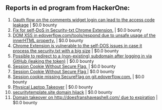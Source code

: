 ## Reports in ed program from HackerOne:
1. [Oauth flow on the comments widget login can lead to the access code leakage](https://hackerone.com/reports/292783) | $0.0 bounty
2. [Fix for self-DoS in Security-txt Chrome Extension.](https://hackerone.com/reports/299460) | $0.0 bounty
3. [DOM XSS in edoverflow.com/tools/respond due to unsafe usage of the innerHTML property.](https://hackerone.com/reports/341969) | $0.0 bounty
4. [Chrome Extension is vulnerable to the self-DOS issues in case it process the security.txt with a big size](https://hackerone.com/reports/290955) | $0.0 bounty
5. [Possible to redirect to a (non-existing) subdomain after logging in via GitHub (leaking the token)](https://hackerone.com/reports/292825) | $0.0 bounty
6. [Session Cookie Without Secure Flag,](https://hackerone.com/reports/343095) | $0.0 bounty
7. [Session Cookie Without Secure Flag ](https://hackerone.com/reports/343928) | $0.0 bounty
8. [Session cookie missing SecureFlag on git.edoverflow.com.](https://hackerone.com/reports/345166) | $0.0 bounty
9. [Physical Laptop Takeover](https://hackerone.com/reports/393615) | $0.0 bounty
10. [securitytemplate.site domain hijack](https://hackerone.com/reports/538651) | $0.0 bounty
11. [Domain takeover on http://doesfranshaveashell.com/ due to expiration](https://hackerone.com/reports/692068) | $0.0 bounty